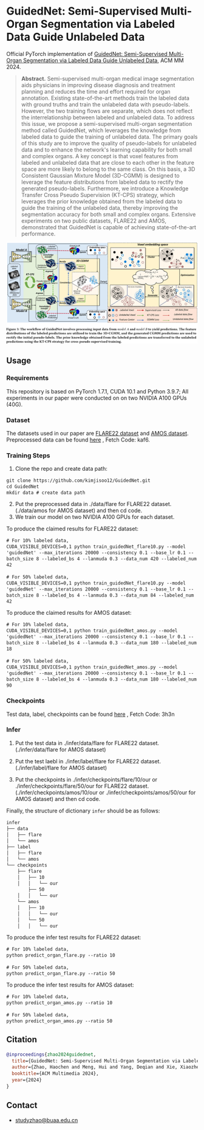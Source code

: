 # GuidedNet: Semi-Supervised Multi-Organ Segmentation via Labeled Data Guide Unlabeled Data

Official PyTorch implementation of [GuidedNet: Semi-Supervised Multi-Organ Segmentation via Labeled Data Guide Unlabeled Data](https://arxiv.org/abs/2408.04914), ACM MM 2024.

> **Abstract.** 
Semi-supervised multi-organ medical image segmentation aids physicians in improving disease diagnosis and treatment planning and reduces the time and effort required for organ annotation. 
Existing state-of-the-art methods train the labeled data with ground truths and train the unlabeled data with pseudo-labels. However, the two training flows are separate, which does not reflect the interrelationship between labeled and unlabeled data.	
To address this issue, we propose a semi-supervised multi-organ segmentation method called GuidedNet, which leverages the knowledge from labeled data to guide the training of unlabeled data. The primary goals of this study are to improve the quality of pseudo-labels for unlabeled data and to enhance the network's learning capability for both small and complex organs.
A key concept is that voxel features from labeled and unlabeled data that are close to each other in the feature space are more likely to belong to the same class. 
On this basis, a 3D Consistent Gaussian Mixture Model (3D-CGMM) is designed to leverage the feature distributions from labeled data to rectify the generated pseudo-labels.
Furthermore, we introduce a Knowledge Transfer Cross Pseudo Supervision (KT-CPS) strategy, which leverages the prior knowledge obtained from the labeled data to guide the training of the unlabeled data, thereby improving the segmentation accuracy for both small and complex organs.
Extensive experiments on two public datasets, FLARE22 and AMOS, demonstrated that GuidedNet is capable of achieving state-of-the-art performance.

![](https://github.com/kimjisoo12/GuidedNet/blob/main/thumbnail%20image.jpg)

## Usage
### Requirements
This repository is based on PyTorch 1.7.1, CUDA 10.1 and Python 3.9.7; All experiments in our paper were conducted on on two NVIDIA A100 GPUs (40G).

### Dataset 
The datasets used in our paper are [FLARE22 dataset](https://arxiv.org/abs/2308.05862) and [AMOS dataset](https://arxiv.org/abs/2206.08023). 
Preprocessed data can be found [here](https://pan.baidu.com/s/1YISYVgZow2NpEYUlV6J8Dw) , Fetch Code: kaf6.

### Training Steps
1. Clone the repo and create data path:
```
git clone https://github.com/kimjisoo12/GuidedNet.git
cd GuidedNet
mkdir data # create data path
```
2. Put the preprocessed data in ./data/flare for FLARE22 dataset. (./data/amos for AMOS dataset) and then cd code.
3. We train our model on two NVIDIA A100 GPUs for each dataset.

To produce the claimed results for FLARE22 dataset:
```
# For 10% labeled data,
CUDA_VISIBLE_DEVICES=0,1 python train_guidedNet_flare10.py --model 'guidedNet' --max_iterations 20000 --consistency 0.1 --base_lr 0.1 --batch_size 8 --labeled_bs 4 --lanmuda 0.3 --data_num 420 --labeled_num 42

# For 50% labeled data, 
CUDA_VISIBLE_DEVICES=0,1 python train_guidedNet_flare10.py --model 'guidedNet' --max_iterations 20000 --consistency 0.1 --base_lr 0.1 --batch_size 8 --labeled_bs 4 --lanmuda 0.3 --data_num 84 --labeled_num 42

```

To produce the claimed results for AMOS dataset:
```
# For 10% labeled data,
CUDA_VISIBLE_DEVICES=0,1 python train_guidedNet_amos.py --model 'guidedNet' --max_iterations 20000 --consistency 0.1 --base_lr 0.1 --batch_size 8 --labeled_bs 4 --lanmuda 0.3 --data_num 180 --labeled_num 18

# For 50% labeled data, 
CUDA_VISIBLE_DEVICES=0,1 python train_guidedNet_amos.py --model 'guidedNet' --max_iterations 20000 --consistency 0.1 --base_lr 0.1 --batch_size 8 --labeled_bs 4 --lanmuda 0.3 --data_num 180 --labeled_num 90

```
###  Checkpoints

Test data, label, checkpoints can be found [here](https://pan.baidu.com/s/1K3IDYcdtCaZZZME1iJRjaw?pwd=3h3n) , Fetch Code: 3h3n

###  Infer

1. Put the test data in ./infer/data/flare for FLARE22 dataset. (./infer/data/flare for AMOS dataset) 

2. Put the test laebl in ./infer/label/flare for FLARE22 dataset. (./infer/label/flare for AMOS dataset) 

3. Put the checkpoints in ./infer/checkpoints/flare/10/our or ./infer/checkpoints/flare/50/our for FLARE22 dataset. (./infer/checkpoints/amos/10/our or ./infer/checkpoints/amos/50/our for AMOS dataset) and then cd code.

Finally, the structure of dictionary ```infer``` should be as follows:

```angular2html
infer
├── data
│   ├── flare
│   └── amos
├── label
│   ├── flare
│   └── amos
└── checkpoints
    ├── flare
    │   ├── 10
    │   │   └── our
        ├── 50
    │   │   └── our
    └── amos
    │   ├── 10
    │   │   └── our
    │   └── 50
    │   │   └── our
```

To produce the infer test results for FLARE22 dataset:
```
# For 10% labeled data,
python predict_organ_flare.py --ratio 10

# For 50% labeled data, 
python predict_organ_flare.py --ratio 50

```

To produce the infer test results for AMOS dataset:
```
# For 10% labeled data,
python predict_organ_amos.py --ratio 10

# For 50% labeled data, 
python predict_organ_amos.py --ratio 50

```


## Citation
```bibtex
@inproceedings{zhao2024guidednet,
  title={GuidedNet: Semi-Supervised Multi-Organ Segmentation via Labeled Data Guide Unlabeled Data},
  author={Zhao, Haochen and Meng, Hui and Yang, Deqian and Xie, Xiaozheng and Wu, Xiaoze and Li, Qingfeng and Niu, Jianwei and others},
  booktitle={ACM Multimedia 2024},
  year={2024}
}
```

## Contact

- studyzhao@buaa.edu.cn
